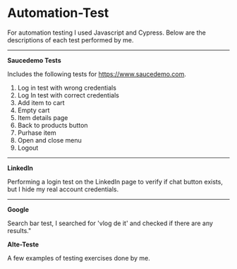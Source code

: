 # Automation-Test

For automation testing I used Javascript and Cypress. 
Below are the descriptions of each test performed by me.

-----------------
**Saucedemo Tests**

Includes the following tests for https://www.saucedemo.com.


1. Log in test with wrong credentials 
2. Log In test with correct credentials 
3. Add item to cart
4. Empty cart
5. Item details page
6. Back to products button
7. Purhase item
8. Open and close menu
9. Logout

-----------------
**LinkedIn**

Performing a login test on the LinkedIn page to verify if chat button exists, but I hide my real account credentials.

-----------------
**Google**

Search bar test, I searched for 'vlog de it' and checked if there are any results." 

**Alte-Teste**

A few examples of testing exercises done by me.
